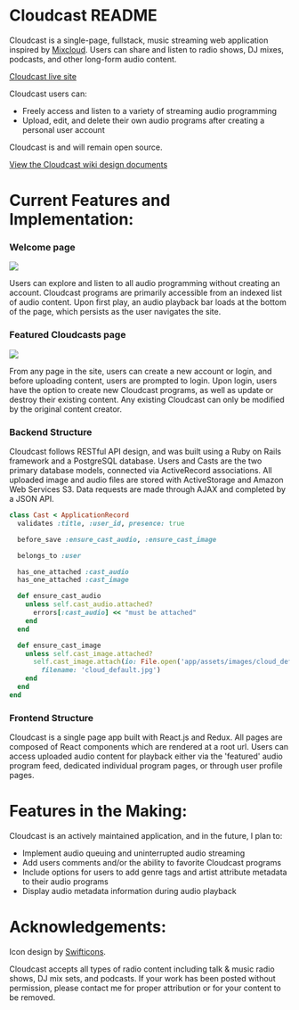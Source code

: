# Cloudcast README

Cloudcast is a single-page, fullstack, music streaming web application inspired by [Mixcloud](https://www.mixcloud.com/). Users can share and listen to radio shows, DJ mixes, podcasts, and other long-form audio content.

[Cloudcast live site](https://cloudcast1.herokuapp.com/)

Cloudcast users can:
- Freely access and listen to a variety of streaming audio programming
- Upload, edit, and delete their own audio programs after creating a personal user account

Cloudcast is and will remain open source.

[View the Cloudcast wiki design documents](https://github.com/JamaicaF/cloudcast/wiki)

# Current Features and Implementation:

### Welcome page
![](https://i.imgur.com/FYfr5FF.jpg)

Users can explore and listen to all audio programming without creating an account. Cloudcast programs are primarily accessible from an indexed list of audio content. Upon first play, an audio playback bar loads at the bottom of the page, which persists as the user navigates the site.

### Featured Cloudcasts page
![](https://i.imgur.com/D3SQ4cx.jpg)

From any page in the site, users can create a new account or login, and before uploading content, users are prompted to login. Upon login, users have the option to create new Cloudcast programs, as well as update or destroy their existing content. Any existing Cloudcast can only be modified by the original content creator.   

### Backend Structure

Cloudcast follows RESTful API design, and was built using a Ruby on Rails framework and a PostgreSQL database. Users and Casts are the two primary database models, connected via ActiveRecord associations. All uploaded image and audio files are stored with ActiveStorage and Amazon Web Services S3. Data requests are made through AJAX and completed by a JSON API.

```rb
class Cast < ApplicationRecord
  validates :title, :user_id, presence: true

  before_save :ensure_cast_audio, :ensure_cast_image

  belongs_to :user

  has_one_attached :cast_audio
  has_one_attached :cast_image

  def ensure_cast_audio
    unless self.cast_audio.attached?
      errors[:cast_audio] << "must be attached"
    end
  end

  def ensure_cast_image
    unless self.cast_image.attached?
      self.cast_image.attach(io: File.open('app/assets/images/cloud_default.jpg'),
        filename: 'cloud_default.jpg')
    end
  end
end
```

### Frontend Structure

Cloudcast is a single page app built with React.js and Redux. All pages are composed of React components which are rendered at a root url. Users can
access uploaded audio content for playback either via the 'featured' audio program feed, dedicated individual program pages, or through user profile pages.


# Features in the Making:

Cloudcast is an actively maintained application, and in the future, I plan to:
- Implement audio queuing and uninterrupted audio streaming
- Add users comments and/or the ability to favorite Cloudcast programs
- Include options for users to add genre tags and artist attribute metadata to their audio programs
- Display audio metadata information during audio playback

# Acknowledgements:

Icon design by [Swifticons]( http://swifticons.com/).

Cloudcast accepts all types of radio content including talk & music radio shows, DJ mix sets, and podcasts. If your work has been posted without permission, please contact me for proper attribution or for your content to be removed.
